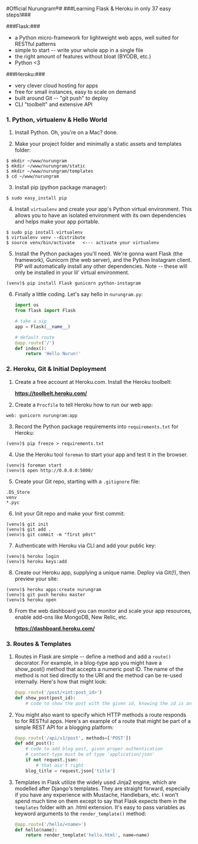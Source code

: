 #Official Nurungram®#
###Learning Flask & Heroku in only 37 easy steps!###

###Flask:###
- a Python micro-framework for lightweight web apps, well suited for RESTful patterns
- simple to start -- write your whole app in a single file
- the right amount of features without bloat (BYODB, etc.)
- Python <3

###Heroku:###
- very clever cloud hosting for apps
- free for small instances, easy to scale on demand
- built around Git -- "git push" to deploy
- CLI "toolbelt" and extensive API


### 1. Python, virtualenv & Hello World ###

1. Install Python. Oh, you're on a Mac? done.
	
2. Make your project folder and minimally a static assets and templates folder:
```
$ mkdir ~/www/nurungram
$ mkdir ~/www/nurungram/static
$ mkdir ~/www/nurungram/templates
$ cd ~/www/nurungram
```

3. Install pip (python package manager):
```
$ sudo easy_install pip
```

4. Install `virtualenv` and create your app's Python virtual environment. This allows you to have an isolated environment with its own dependencies and helps make your app portable.
```
$ sudo pip install virtualenv
$ virtualenv venv --distribute
$ source venv/bin/activate   <--- activate your virtualenv
```
	
5. Install the Python packages you'll need. We're gonna want Flask (the framework), Gunicorn (the web server), and the Python Instagram client. PIP will automatically install any other dependencies. Note -- these will only be installed in your lil' virtual environment.
```
(venv)$ pip install Flask gunicorn python-instagram
```

6. Finally a little coding. Let's say hello in `nurungram.py`:

	```python
	import os
	from flask import Flask

	# take a sip
	app = Flask(__name__)

	# default route
	@app.route('/')
	def index():
		return 'Hello Nurun!'
	```

### 2. Heroku, Git & Initial Deployment ###


1. Create a free account at Heroku.com. Install the Heroku toolbelt:

	**https://toolbelt.heroku.com/**

2. Create a `Procfile` to tell Heroku how to run our web app:
```
web: gunicorn nurungram:app
```
		
3. Record the Python package requirements into `requirements.txt` for Heroku:
```
(venv)$ pip freeze > requirements.txt
```

4. Use the Heroku tool `foreman` to start your app and test it in the browser.
```
(venv)$ foreman start 
(venv)$ open http://0.0.0.0:5000/
```
	
5. Create your Git repo, starting with a `.gitignore` file:
```
.DS_Store
venv
*.pyc
```
		
6. Init your Git repo and make your first commit:
```
(venv)$ git init
(venv)$ git add .
(venv)$ git commit -m "f1rst p0st"
```
	
7. Authenticate with Heroku via CLI and add your public key:
```
(venv)$ heroku login
(venv)$ heroku keys:add
```		

8. Create our Heroku app, supplying a unique name. Deploy via Git(!), then preview your site:
```
(venv)$ heroku apps:create nurungram
(venv)$ git push heroku master
(venv)$ heroku open
```

9. From the web dashboard you can monitor and scale your app resources, enable add-ons like MongoDB, New Relic, etc.

	**https://dashboard.heroku.com/**


### 3. Routes & Templates ###

1. Routes in Flask are simple -- define a method and add a `route()` decorator. For example, in a blog-type app you might have a show_post() method that accepts a numeric post ID. The name of the method is not tied directly to the URI and the method can be re-used internally. Here's how that might look:

	```python
	@app.route('/post/<int:post_id>')
	def show_post(post_id):
	    # code to show the post with the given id, knowing the id is an integer
	```
	
2. You might also want to specify which HTTP methods a route responds to for RESTful apps. Here's an example of a route that might be part of a simple REST API for a blogging platform:

	```python
	@app.route('/api/v1/post', methods=['POST'])
	def add_post():
		# code to add blog post, given proper authentication
		# content-type must be of type 'application/json'
		if not request.json:
			# that ain't right
		blog_title = request.json['title']
	```


3. Templates in Flask utilize the widely used Jinja2 engine, which are modelled after Django's templates. They are straight forward, especially if you have any experience with Mustache, Handlebars, etc. I won't spend much time on them except to say that Flask expects them in the `templates` folder with an .html extension. It's easy to pass variables as keyword arguments to the `render_template()` method:

	```python
	@app.route('/hello/<name>')
	def hello(name):
	    return render_template('hello.html', name=name)
	```















